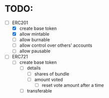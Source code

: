# TODO:
- [ ] ERC201
    - [x] create base token
    - [x] allow mintable
    - [ ] allow burnable
    - [ ] allow control over others' accounts
    - [ ] allow pausable

- [ ] ERC721
    - [ ] create base token
        - [ ] details
            - [ ] shares of bundle
            - [ ] amount voted
                - [ ] reset vote amount after a time
        - [ ] transferable